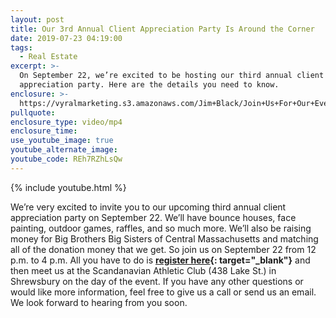 ```yaml
---
layout: post
title: Our 3rd Annual Client Appreciation Party Is Around the Corner
date: 2019-07-23 04:19:00
tags:
  - Real Estate
excerpt: >-
  On September 22, we’re excited to be hosting our third annual client
  appreciation party. Here are the details you need to know.
enclosure: >-
  https://vyralmarketing.s3.amazonaws.com/Jim+Black/Join+Us+For+Our+Event+-Worcester+Real+Estate+Agent.mp4
pullquote:
enclosure_type: video/mp4
enclosure_time:
use_youtube_image: true
youtube_alternate_image:
youtube_code: REh7RZhLsQw
---
```


{% include youtube.html %}

We’re very excited to invite you to our upcoming third annual client appreciation party on September 22. We’ll have bounce houses, face painting, outdoor games, raffles, and so much more. We’ll also be raising money for Big Brothers Big Sisters of Central Massachusetts and matching all of the donation money that we get. So join us on September 22 from 12 p.m. to 4 p.m. All you have to do is <b>[register here](https://www.eventbrite.com/e/jim-black-group-client-appreciation-party-tickets-63981010926){: target="_blank"}</b> and then meet us at the Scandanavian Athletic Club (438 Lake St.) in Shrewsbury on the day of the event. If you have any other questions or would like more information, feel free to give us a call or send us an email. We look forward to hearing from you soon.&nbsp;